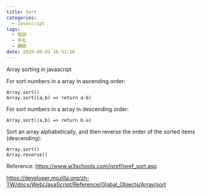 ```yaml
---
title: Sort
categories:
  - Javascript
tags:
  - 程設
  - 手札
  - 轉錄
date: 2020-06-02 16:51:16
---
```

Array sorting in javascript

For sort numbers in a array in ascending order:
```
Array.sort()
Array.sort((a,b) => return a-b)
```

For sort numbers in a array in descending order:
```
Array.sort((a,b) => return b-a)
```

Sort an array alphabetically, and then reverse the order of the sorted items (descending):
```
Array.sort()
Array.reverse()
```

Reference:
https://www.w3schools.com/jsref/jsref_sort.asp

https://developer.mozilla.org/zh-TW/docs/Web/JavaScript/Reference/Global_Objects/Array/sort

